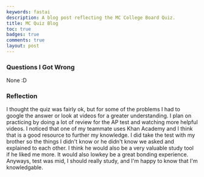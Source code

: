 ```yaml
---
keywords: fastai
description: A blog post reflecting the MC College Board Quiz.
title: MC Quiz Blog
toc: true 
badges: true
comments: true
layout: post
---
```


### Questions I Got Wrong
 
None :D

### Reflection

I thought the quiz was fairly ok, but for some of the problems I had to google the answer or look at videos for a greater understanding. I plan on practicing by doing a lot of review for the AP test and watching more helpful videos. I noticed that one of my teammate uses Khan Academy and I think that is a good resource to further my knowledge. I did take the test with my brother so the things I didn't know or he didn't know we asked and explained to each other. I think he would also be a very valuable study tool if he liked me more. It would also lowkey be a great bonding experience. Anyways, test was mid, I should really study, and I'm happy to know that I'm knowledgable.